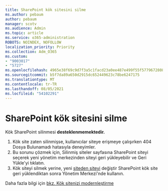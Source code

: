 ```yaml
---
title: SharePoint kök sitesini silme
ms.author: pebaum
author: pebaum
manager: scotv
ms.audience: Admin
ms.topic: article
ms.service: o365-administration
ROBOTS: NOINDEX, NOFOLLOW
localization_priority: Priority
ms.collection: Adm_O365
ms.custom:
- "9003017"
- "5727"
ms.openlocfilehash: 4965e38f69c9d7f3a5c1facd23a0ee487e499f55f5779672808a54b86c90aeaa
ms.sourcegitcommit: b5f7da89a650d2915dc652449623c78be6247175
ms.translationtype: MT
ms.contentlocale: tr-TR
ms.lasthandoff: 08/05/2021
ms.locfileid: "54102291"
---
```

# <a name="delete-the-sharepoint-root-site"></a>SharePoint kök sitesini silme

Kök SharePoint silinmesi **desteklenmemektedir.**

1.  Kök site zaten silinmişse, kullanıcılar siteye erişmeye çalışırken 404 Dosya Bulunamadı hatasıyla deneyimler.
2.  Bu sorunu çözmek için, Silinmiş siteler sayfasına SharePoint siteyi [](https://admin.microsoft.com/sharepoint?page=recycleBin&modern=true) seçerek yeni yönetim merkezinden siteyi geri yükleyebilir ve Geri Yükle'yi tıklatın.
3.  Kök siteyi silmek yerine, yeni [siteden siteyi](https://docs.microsoft.com/sharepoint/modern-root-site#replace-your-root-site) değiştir SharePoint kök site geri yüklendiktan sonra Yönetim Merkezi'nde kullanın.

Daha fazla bilgi için [bkz. Kök sitenizi modernleştirme](https://docs.microsoft.com/sharepoint/modern-root-site)